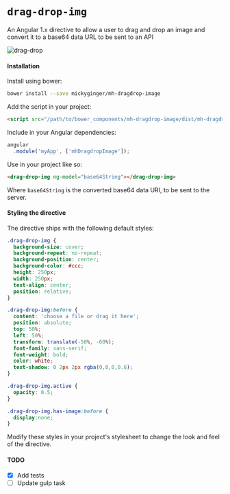 # `drag-drop-img`

An Angular 1.x directive to allow a user to drag and drop an image and convert it to a base64 data URL to be sent to an API

![drag-drop](https://user-images.githubusercontent.com/3531085/27737311-97aed882-5d9f-11e7-85de-0773527dbc02.gif)

#### Installation

Install using bower:

```bash
bower install --save mickyginger/mh-dragdrop-image
```

Add the script in your project:

```html
<script src="/path/to/bower_components/mh-dragdrop-image/dist/mh-dragdrop-image.js"></script>
```

Include in your Angular dependencies:

```js
angular
  .module('myApp', ['mhDragdropImage']);
```

Use in your project like so:

```html
<drag-drop-img ng-model="base64String"></drag-drop-img>
```

Where `base64String` is the converted base64 data URI, to be sent to the server.

#### Styling the directive

The directive ships with the following default styles:

```css
.drag-drop-img {
  background-size: cover;
  background-repeat: no-repeat;
  background-position: center;
  background-color: #ccc;
  height: 250px;
  width: 250px;
  text-align: center;
  position: relative;
}

.drag-drop-img:before {
  content: 'choose a file or drag it here';
  position: absolute;
  top: 50%;
  left: 50%;
  transform: translate(-50%, -60%);
  font-family: sans-serif;
  font-weight: bold;
  color: white;
  text-shadow: 0 2px 2px rgba(0,0,0,0.6);
}

.drag-drop-img.active {
  opacity: 0.5;
}

.drag-drop-img.has-image:before {
  display:none;
}
```

Modify these styles in your project's stylesheet to change the look and feel of the directive.

#### TODO

- [X] Add tests
- [ ] Update gulp task